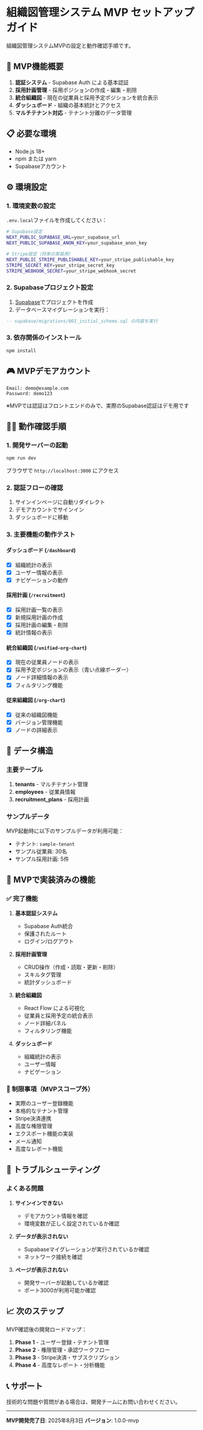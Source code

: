 # 組織図管理システム MVP セットアップガイド

組織図管理システムMVPの設定と動作確認手順です。

## 🚀 MVP機能概要

1. **認証システム** - Supabase Auth による基本認証
2. **採用計画管理** - 採用ポジションの作成・編集・削除
3. **統合組織図** - 現在の従業員と採用予定ポジションを統合表示
4. **ダッシュボード** - 組織の基本統計とアクセス
5. **マルチテナント対応** - テナント分離のデータ管理

## 📋 必要な環境

- Node.js 18+
- npm または yarn
- Supabaseアカウント

## ⚙️ 環境設定

### 1. 環境変数の設定

`.env.local`ファイルを作成してください：

```bash
# Supabase設定
NEXT_PUBLIC_SUPABASE_URL=your_supabase_url
NEXT_PUBLIC_SUPABASE_ANON_KEY=your_supabase_anon_key

# Stripe設定（将来の実装用）
NEXT_PUBLIC_STRIPE_PUBLISHABLE_KEY=your_stripe_publishable_key
STRIPE_SECRET_KEY=your_stripe_secret_key
STRIPE_WEBHOOK_SECRET=your_stripe_webhook_secret
```

### 2. Supabaseプロジェクト設定

1. [Supabase](https://supabase.com)でプロジェクトを作成
2. データベースマイグレーションを実行：

```sql
-- supabase/migrations/001_initial_schema.sql の内容を実行
```

### 3. 依存関係のインストール

```bash
npm install
```

## 🎮 MVPデモアカウント

```
Email: demo@example.com
Password: demo123
```

※MVPでは認証はフロントエンドのみで、実際のSupabase認証はデモ用です

## 🏃‍♂️ 動作確認手順

### 1. 開発サーバーの起動

```bash
npm run dev
```

ブラウザで `http://localhost:3000` にアクセス

### 2. 認証フローの確認

1. サインインページに自動リダイレクト
2. デモアカウントでサインイン
3. ダッシュボードに移動

### 3. 主要機能の動作テスト

#### ダッシュボード (`/dashboard`)
- [x] 組織統計の表示
- [x] ユーザー情報の表示
- [x] ナビゲーションの動作

#### 採用計画 (`/recruitment`)
- [x] 採用計画一覧の表示
- [x] 新規採用計画の作成
- [x] 採用計画の編集・削除
- [x] 統計情報の表示

#### 統合組織図 (`/unified-org-chart`)
- [x] 現在の従業員ノードの表示
- [x] 採用予定ポジションの表示（青い点線ボーダー）
- [x] ノード詳細情報の表示
- [x] フィルタリング機能

#### 従来組織図 (`/org-chart`)
- [x] 従来の組織図機能
- [x] バージョン管理機能
- [x] ノードの詳細表示

## 🔧 データ構造

### 主要テーブル

1. **tenants** - マルチテナント管理
2. **employees** - 従業員情報
3. **recruitment_plans** - 採用計画

### サンプルデータ

MVP起動時に以下のサンプルデータが利用可能：

- テナント: `sample-tenant`
- サンプル従業員: 30名
- サンプル採用計画: 5件

## 🎯 MVPで実装済みの機能

### ✅ 完了機能

1. **基本認証システム**
   - Supabase Auth統合
   - 保護されたルート
   - ログイン/ログアウト

2. **採用計画管理**
   - CRUD操作（作成・読取・更新・削除）
   - スキルタグ管理
   - 統計ダッシュボード

3. **統合組織図**
   - React Flow による可視化
   - 従業員と採用予定の統合表示
   - ノード詳細パネル
   - フィルタリング機能

4. **ダッシュボード**
   - 組織統計の表示
   - ユーザー情報
   - ナビゲーション

### 📝 制限事項（MVPスコープ外）

- 実際のユーザー登録機能
- 本格的なテナント管理
- Stripe決済連携
- 高度な権限管理
- エクスポート機能の実装
- メール通知
- 高度なレポート機能

## 🐛 トラブルシューティング

### よくある問題

1. **サインインできない**
   - デモアカウント情報を確認
   - 環境変数が正しく設定されているか確認

2. **データが表示されない**
   - Supabaseマイグレーションが実行されているか確認
   - ネットワーク接続を確認

3. **ページが表示されない**
   - 開発サーバーが起動しているか確認
   - ポート3000が利用可能か確認

## 📈 次のステップ

MVP確認後の開発ロードマップ：

1. **Phase 1** - ユーザー登録・テナント管理
2. **Phase 2** - 権限管理・承認ワークフロー
3. **Phase 3** - Stripe決済・サブスクリプション
4. **Phase 4** - 高度なレポート・分析機能

## 📞 サポート

技術的な問題や質問がある場合は、開発チームにお問い合わせください。

---

**MVP開発完了日**: 2025年8月3日
**バージョン**: 1.0.0-mvp